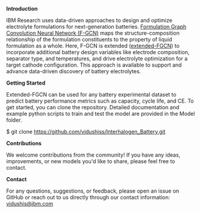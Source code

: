 **Introduction**

IBM Research uses data-driven approaches to design and optimize electrolyte formulations for next-generation batteries. [Formulation Graph Convolution Neural Network (F-GCN)](https://pubs.acs.org/doi/10.1021/acs.jcim.3c01030) maps the structure-composition relationship of the formulation constituents to the property of liquid formulation as a whole. Here, F-GCN is extended ([extended-FGCN](https://arxiv.org/pdf/2409.01989)) to incorporate additional battery design variables like electrode composition, separator type, and temperatures, and drive electrolyte optimization for a target cathode configuration. This approach is available to support and advance data-driven discovery of battery electrolytes.

**Getting Started**

Extended-FGCN can be used for any battery experimental dataset to predict battery performance metrics such as capacity, cycle life, and CE. To get started, you can clone the repository. Detailed documentation and example python scripts to train and test the model are provided in the Model folder.

$ git clone https://github.com/vidushiss/Interhalogen_Battery.git

**Contributions**

We welcome contributions from the community! If you have any ideas, improvements, or new models you'd like to share, please feel free to contact.

**Contact**

For any questions, suggestions, or feedback, please open an issue on GitHub or reach out to us directly through our contact information: vidushis@ibm.com

